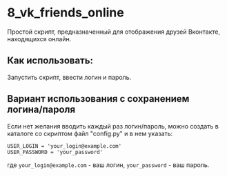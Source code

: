 # 8_vk_friends_online
Простой скрипт, предназначенный для отображения друзей Вконтакте, находящихся онлайн.

## Как использовать:
Запустить скрипт, ввести логин и пароль.

## Вариант использования с сохранением логина/пароля
Если нет желания вводить каждый раз логин/пароль, можно создать в каталоге со скриптом файл "config.py" и в нем указать:

    USER_LOGIN = 'your_login@example.com'
    USER_PASSWORD = 'your_password'

где `your_login@example.com` - ваш логин, `your_password` - ваш пароль. 

